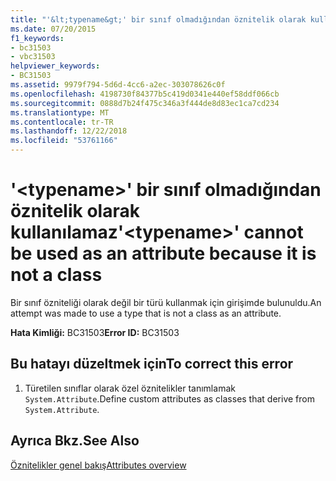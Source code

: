 ```yaml
---
title: "'&lt;typename&gt;' bir sınıf olmadığından öznitelik olarak kullanılamaz"
ms.date: 07/20/2015
f1_keywords:
- bc31503
- vbc31503
helpviewer_keywords:
- BC31503
ms.assetid: 9979f794-5d6d-4cc6-a2ec-303078626c0f
ms.openlocfilehash: 4198730f84377b5c419d0341e440ef58ddf066cb
ms.sourcegitcommit: 0888d7b24f475c346a3f444de8d83ec1ca7cd234
ms.translationtype: MT
ms.contentlocale: tr-TR
ms.lasthandoff: 12/22/2018
ms.locfileid: "53761166"
---
```

# <a name="lttypenamegt-cannot-be-used-as-an-attribute-because-it-is-not-a-class"></a><span data-ttu-id="b9a5a-102">'&lt;typename&gt;' bir sınıf olmadığından öznitelik olarak kullanılamaz</span><span class="sxs-lookup"><span data-stu-id="b9a5a-102">'&lt;typename&gt;' cannot be used as an attribute because it is not a class</span></span>
<span data-ttu-id="b9a5a-103">Bir sınıf özniteliği olarak değil bir türü kullanmak için girişimde bulunuldu.</span><span class="sxs-lookup"><span data-stu-id="b9a5a-103">An attempt was made to use a type that is not a class as an attribute.</span></span>  
  
 <span data-ttu-id="b9a5a-104">**Hata Kimliği:** BC31503</span><span class="sxs-lookup"><span data-stu-id="b9a5a-104">**Error ID:** BC31503</span></span>  
  
## <a name="to-correct-this-error"></a><span data-ttu-id="b9a5a-105">Bu hatayı düzeltmek için</span><span class="sxs-lookup"><span data-stu-id="b9a5a-105">To correct this error</span></span>  
  
1.  <span data-ttu-id="b9a5a-106">Türetilen sınıflar olarak özel öznitelikler tanımlamak `System.Attribute`.</span><span class="sxs-lookup"><span data-stu-id="b9a5a-106">Define custom attributes as classes that derive from `System.Attribute`.</span></span>  
  
## <a name="see-also"></a><span data-ttu-id="b9a5a-107">Ayrıca Bkz.</span><span class="sxs-lookup"><span data-stu-id="b9a5a-107">See Also</span></span>  
 [<span data-ttu-id="b9a5a-108">Öznitelikler genel bakış</span><span class="sxs-lookup"><span data-stu-id="b9a5a-108">Attributes overview</span></span>](~/docs/visual-basic/programming-guide/concepts/attributes/index.md)
